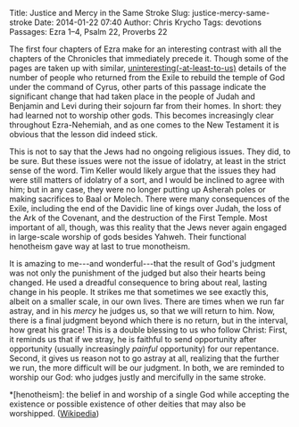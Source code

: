 Title: Justice and Mercy in the Same Stroke
Slug: justice-mercy-same-stroke
Date: 2014-01-22 07:40
Author: Chris Krycho
Tags: devotions
Passages: Ezra 1–4, Psalm 22, Proverbs 22
<!--Template: devotions-->

The first four chapters of Ezra make for an interesting contrast with all the chapters of the Chronicles that immediately precede it. Though some of the pages are taken up with similar, [uninteresting(-at-least-to-us)](/2014/grappling-with-genealogies/) details of the number of people who returned from the Exile to rebuild the temple of God under the command of Cyrus, other parts of this passage indicate the significant change that had taken place in the people of Judah and Benjamin and Levi during their sojourn far from their homes. In short: they had learned not to worship other gods. This becomes increasingly clear throughout Ezra-Nehemiah, and as one comes to the New Testament it is obvious that the lesson did indeed stick.

This is not to say that the Jews had no ongoing religious issues. They did, to be sure. But these issues were not the issue of idolatry, at least in the strict sense of the word. Tim Keller would likely argue that the issues they had were still matters of idolatry of a sort, and I would be inclined to agree with him; but in any case, they were no longer putting up Asherah poles or making sacrifices to Baal or Molech. There were many consequences of the Exile, including the end of the Davidic line of kings over Judah, the loss of the Ark of the Covenant, and the destruction of the First Temple. Most important of all, though, was this reality that the Jews never again engaged in large-scale worship of gods besides Yahweh. Their functional henotheism gave way at last to true monotheism.

It is amazing to me---and wonderful---that the result of God's judgment was not only the punishment of the judged but also their hearts being changed. He used a dreadful consequence to bring about real, lasting change in his people. It strikes me that sometimes we see exactly this, albeit on a smaller scale, in our own lives. There are times when we run far astray, and in his *mercy* he judges us, so that we will return to him. Now, there is a final judgment beyond which there is no return, but in the interval, how great his grace! This is a double blessing to us who follow Christ: First, it reminds us that if we stray, he is faithful to send opportunity after opportunity (usually increasingly *painful* opportunity) for our repentance. Second, it gives us reason not to go astray at all, realizing that the further we run, the more difficult will be our judgment. In both, we are reminded to worship our God: who judges justly and mercifully in the same stroke.

*[henotheism]: the belief in and worship of a single God while accepting the existence or possible existence of other deities that may also be worshipped. ([Wikipedia](http://en.wikipedia.org/wiki/Henotheism))